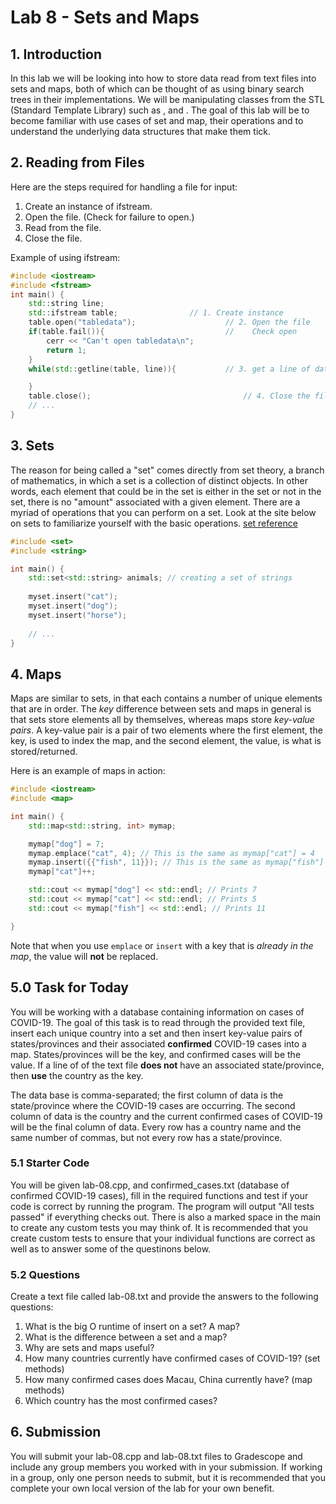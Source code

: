 # Lab 8 - Sets and Maps

## 1. Introduction
In this lab we will be looking into how to store data read from text files into sets and maps, both of which can be thought of as using binary search trees in their implementations. We will be manipulating classes from the STL (Standard Template Library) such as <fstream>, <set> and <map>. The goal of this lab will be to become familiar with use cases of set and map, their operations and to understand the underlying data structures that make them tick.


## 2. Reading from Files
Here are the steps required for handling a file for input:
<ol start="1">
    <li>Create an instance of ifstream.</li>
    <li> Open the file. (Check for failure to open.)</li>
    <li>Read from the file.</li>
    <li>Close the file.</li>
</ol>

Example of using ifstream:
```C++
#include <iostream>
#include <fstream>
int main() {
    std::string line;
    std::ifstream table;                // 1. Create instance
    table.open("tabledata");                    // 2. Open the file
    if(table.fail()){                           //    Check open
        cerr << "Can't open tabledata\n";
        return 1;
    }
    while(std::getline(table, line)){           // 3. get a line of data from table, store in string

    }    
    table.close();                                  // 4. Close the file
    // ...
}
```

## 3. Sets

The reason for being called a "set" comes directly from set theory, a branch of mathematics, in which a set is a collection of distinct objects. In other words, each element that could be in the set is either in the set or not in the set, there is no "amount" associated with a given element.  There are a myriad of operations that you can perform on a set. Look at the site below on sets to familiarize yourself with the basic operations.
[set reference](http://en.cppreference.com/w/cpp/container/set)

```C++
#include <set>
#include <string>

int main() {
    std::set<std::string> animals; // creating a set of strings
	
	myset.insert("cat");
	myset.insert("dog");
	myset.insert("horse");
	
	// ...
}

```
## 4. Maps

Maps are similar to sets, in that each contains a number of unique elements that are in order. The *key* difference between sets and maps in general is that sets store elements all by themselves, whereas maps store *key-value pairs*. A key-value pair is a pair of two elements where the first element, the key, is used to index the map, and the second element, the value, is what is stored/returned. 

Here is an example of maps in action:
```C++
#include <iostream>
#include <map>

int main() {
    std::map<std::string, int> mymap;

    mymap["dog"] = 7;
    mymap.emplace("cat", 4); // This is the same as mymap["cat"] = 4
    mymap.insert({{"fish", 11}}); // This is the same as mymap["fish"] = 11
    mymap["cat"]++;

    std::cout << mymap["dog"] << std::endl; // Prints 7
    std::cout << mymap["cat"] << std::endl; // Prints 5
    std::cout << mymap["fish"] << std::endl; // Prints 11

}
```
Note that when you use `emplace` or `insert` with a key that is *already in the map*, the value will **not** be replaced.

## 5.0 Task for Today

You will be working with a database containing information on cases of COVID-19. The goal of this task is to read through the provided text file, insert each unique country into a set and then insert key-value pairs of states/provinces and their associated **confirmed** COVID-19 cases into a map. States/provinces will be the key, and confirmed cases will be the value. If a line of of the text file **does not** have an associated state/province, then **use** the country as the key.

The data base is comma-separated; the first column of data is the state/province where the COVID-19 cases are occurring. The second column of data is the country and the current confirmed cases of COVID-19 will be the final column of data. Every row has a country name and the same number of commas, but not every row has a state/province.

### 5.1 Starter Code

You will be given lab-08.cpp, and confirmed_cases.txt (database of confirmed COVID-19 cases), fill in the required functions and test if your code is correct by running the program. The program will output "All tests passed" if everything checks out. There is also a marked space in the main to create any custom tests you may think of. It is recommended that you create custom tests to ensure that your individual functions are correct as well as to answer some of the questinons below.

### 5.2 Questions

Create a text file called lab-08.txt and provide the answers to the following questions:

<ol start="1">
    <li>What is the big O runtime of insert on a set? A map?</li>
    <li>What is the difference between a set and a map? </li>
    <li>Why are sets and maps useful? </li>
    <li>How many countries currently have confirmed cases of COVID-19? (set methods)</li>
    <li>How many confirmed cases does Macau, China currently have? (map methods)</li>
    <li>Which country has the most confirmed cases?</li>

</ol>

## 6. Submission

You will submit your lab-08.cpp and lab-08.txt files to Gradescope and include any group members you worked with in your submission. If working in a group, only one person needs to submit, but it is recommended that you complete your own local version of the lab for your own benefit.
